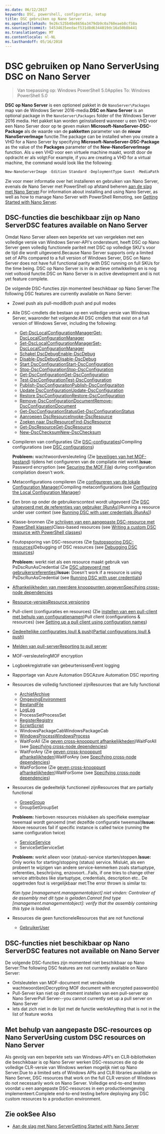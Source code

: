 ```yaml
---
ms.date: 06/12/2017
keywords: DSC, powershell, configuratie, setup
title: DSC gebruiken op Nano Server
ms.openlocfilehash: 9e26c525b48e8656a3479db9c0a760eaeb8cf58a
ms.sourcegitcommit: 54534635eedacf531d8d6344019dc16a50b8b441
ms.translationtype: MT
ms.contentlocale: nl-NL
ms.lasthandoff: 05/16/2018
---
```

# <a name="using-dsc-on-nano-server"></a><span data-ttu-id="f95a5-103">DSC gebruiken op Nano Server</span><span class="sxs-lookup"><span data-stu-id="f95a5-103">Using DSC on Nano Server</span></span>

> <span data-ttu-id="f95a5-104">Van toepassing op: Windows PowerShell 5.0</span><span class="sxs-lookup"><span data-stu-id="f95a5-104">Applies To: Windows PowerShell 5.0</span></span>

<span data-ttu-id="f95a5-105">**DSC op Nano Server** is een optioneel pakket in de `NanoServer\Packages` map van de Windows Server 2016-media.</span><span class="sxs-lookup"><span data-stu-id="f95a5-105">**DSC on Nano Server** is an optional package in the `NanoServer\Packages` folder of the Windows Server 2016 media.</span></span> <span data-ttu-id="f95a5-106">Het pakket kan worden geïnstalleerd wanneer u een VHD voor een Nano Server door op te geven maken **Microsoft-NanoServer-DSC-Package** als de waarde van de **pakketten** parameter van de **nieuw NanoServerImage**  functie.</span><span class="sxs-lookup"><span data-stu-id="f95a5-106">The package can be installed when you create a VHD for a Nano Server by specifying **Microsoft-NanoServer-DSC-Package** as the value of the **Packages** parameter of the **New-NanoServerImage** function.</span></span> <span data-ttu-id="f95a5-107">Als u een VHD voor een virtuele machine maakt, wordt door de opdracht er als volgt:</span><span class="sxs-lookup"><span data-stu-id="f95a5-107">For example, if you are creating a VHD for a virtual machine, the command would look like the following:</span></span>

```powershell
New-NanoServerImage -Edition Standard -DeploymentType Guest -MediaPath f:\ -BasePath .\Base -TargetPath .\Nano1\Nano.vhd -ComputerName Nano1 -Packages Microsoft-NanoServer-DSC-Package
```

<span data-ttu-id="f95a5-108">Zie voor meer informatie over het installeren en gebruiken van Nano Server, evenals de Nano Server met PowerShell op afstand beheren [aan de slag met Nano Server](https://technet.microsoft.com/library/mt126167.aspx).</span><span class="sxs-lookup"><span data-stu-id="f95a5-108">For information about installing and using Nano Server, as well as how to manage Nano Server with PowerShell Remoting, see [Getting Started with Nano Server](https://technet.microsoft.com/library/mt126167.aspx).</span></span>


## <a name="dsc-features-available-on-nano-server"></a><span data-ttu-id="f95a5-109">DSC-functies die beschikbaar zijn op Nano Server</span><span class="sxs-lookup"><span data-stu-id="f95a5-109">DSC features available on Nano Server</span></span>

 <span data-ttu-id="f95a5-110">Omdat Nano Server alleen een beperkte set van vergeleken met een volledige versie van Windows Server-API's ondersteunt, heeft DSC op Nano Server geen volledig functionele pariteit met DSC op volledige SKU's voor de tijd die wordt uitgevoerd.</span><span class="sxs-lookup"><span data-stu-id="f95a5-110">Because Nano Server supports only a limited set of APIs compared to a full version of Windows Server, DSC on Nano Server does not have full functional parity with DSC running on full SKUs for the time being.</span></span> <span data-ttu-id="f95a5-111">DSC op Nano Server is in de actieve ontwikkeling en is nog niet voltooid functie.</span><span class="sxs-lookup"><span data-stu-id="f95a5-111">DSC on Nano Server is in active development and is not yet feature complete.</span></span>

 <span data-ttu-id="f95a5-112">De volgende DSC-functies zijn momenteel beschikbaar op Nano Server:</span><span class="sxs-lookup"><span data-stu-id="f95a5-112">The following DSC features are currently available on Nano Server:</span></span>


* <span data-ttu-id="f95a5-113">Zowel push als pull-modi</span><span class="sxs-lookup"><span data-stu-id="f95a5-113">Both push and pull modes</span></span>

* <span data-ttu-id="f95a5-114">Alle DSC-cmdlets die bestaan op een volledige versie van Windows Server, waaronder het volgende:</span><span class="sxs-lookup"><span data-stu-id="f95a5-114">All DSC cmdlets that exist on a full version of Windows Server, including the following:</span></span>
  * [<span data-ttu-id="f95a5-115">Get-DscLocalConfigurationManager</span><span class="sxs-lookup"><span data-stu-id="f95a5-115">Get-DscLocalConfigurationManager</span></span>](https://technet.microsoft.com/library/dn407378.aspx)
  * [<span data-ttu-id="f95a5-116">Set-DscLocalConfigurationManager</span><span class="sxs-lookup"><span data-stu-id="f95a5-116">Set-DscLocalConfigurationManager</span></span>](https://technet.microsoft.com/library/dn521621.aspx)
  * [<span data-ttu-id="f95a5-117">Schakel DscDebug</span><span class="sxs-lookup"><span data-stu-id="f95a5-117">Enable-DscDebug</span></span>](https://technet.microsoft.com/en-us/library/mt517870.aspx)
  * [<span data-ttu-id="f95a5-118">Disable-DscDebug</span><span class="sxs-lookup"><span data-stu-id="f95a5-118">Disable-DscDebug</span></span>](https://technet.microsoft.com/en-us/library/mt517872.aspx)
  * [<span data-ttu-id="f95a5-119">Start DscConfiguration</span><span class="sxs-lookup"><span data-stu-id="f95a5-119">Start-DscConfiguration</span></span>](https://technet.microsoft.com/en-us/library/dn521623.aspx)
  * [<span data-ttu-id="f95a5-120">Stop-DscConfiguration</span><span class="sxs-lookup"><span data-stu-id="f95a5-120">Stop-DscConfiguration</span></span>](https://technet.microsoft.com/en-us/library/mt143542.aspx)
  * [<span data-ttu-id="f95a5-121">Get-DscConfiguration</span><span class="sxs-lookup"><span data-stu-id="f95a5-121">Get-DscConfiguration</span></span>](https://technet.microsoft.com/en-us/library/dn407379.aspx)
  * [<span data-ttu-id="f95a5-122">Test-DscConfiguration</span><span class="sxs-lookup"><span data-stu-id="f95a5-122">Test-DscConfiguration</span></span>](https://technet.microsoft.com/en-us/library/dn407382.aspx)
  * [<span data-ttu-id="f95a5-123">Publish-DscConfiguraiton</span><span class="sxs-lookup"><span data-stu-id="f95a5-123">Publish-DscConfiguraiton</span></span>](https://technet.microsoft.com/en-us/library/mt517875.aspx)
  * [<span data-ttu-id="f95a5-124">Update DscConfiguration</span><span class="sxs-lookup"><span data-stu-id="f95a5-124">Update-DscConfiguration</span></span>](https://technet.microsoft.com/en-us/library/mt143541.aspx)
  * [<span data-ttu-id="f95a5-125">Restore DscConfiguration</span><span class="sxs-lookup"><span data-stu-id="f95a5-125">Restore-DscConfiguration</span></span>](https://technet.microsoft.com/en-us/library/dn407383.aspx)
  * [<span data-ttu-id="f95a5-126">Remove-DscConfigurationDocument</span><span class="sxs-lookup"><span data-stu-id="f95a5-126">Remove-DscConfigurationDocument</span></span>](https://technet.microsoft.com/en-us/library/mt143544.aspx)
  * [<span data-ttu-id="f95a5-127">Get-DscConfigurationStatus</span><span class="sxs-lookup"><span data-stu-id="f95a5-127">Get-DscConfigurationStatus</span></span>](https://technet.microsoft.com/en-us/library/mt517868.aspx)
  * [<span data-ttu-id="f95a5-128">Aanroepen DscResource</span><span class="sxs-lookup"><span data-stu-id="f95a5-128">Invoke-DscResource</span></span>](https://technet.microsoft.com/en-us/library/mt517869.aspx)
  * [<span data-ttu-id="f95a5-129">Zoeken naar DscResource</span><span class="sxs-lookup"><span data-stu-id="f95a5-129">Find-DscResource</span></span>](https://technet.microsoft.com/en-us/library/mt517874.aspx)
  * [<span data-ttu-id="f95a5-130">Get-DscResource</span><span class="sxs-lookup"><span data-stu-id="f95a5-130">Get-DscResource</span></span>](https://technet.microsoft.com/en-us/library/dn521625.aspx)
  * [<span data-ttu-id="f95a5-131">New-DscChecksum</span><span class="sxs-lookup"><span data-stu-id="f95a5-131">New-DscChecksum</span></span>](https://technet.microsoft.com/en-us/library/dn521622.aspx)

* <span data-ttu-id="f95a5-132">Compileren van configuraties (Zie [DSC-configuraties](configurations.md))</span><span class="sxs-lookup"><span data-stu-id="f95a5-132">Compiling configurations (see [DSC configurations](configurations.md))</span></span>

  <span data-ttu-id="f95a5-133">**Probleem:** wachtwoordversleuteling (Zie [beveiligen van het MOF-bestand](securemof.md)) tijdens het configureren van de compilatie niet werkt.</span><span class="sxs-lookup"><span data-stu-id="f95a5-133">**Issue:** Password encryption (see [Securing the MOF File](securemof.md)) during configuration compilation doesn't work.</span></span>

* <span data-ttu-id="f95a5-134">Metaconfigurations compileren (Zie [configureren van de lokale Configuration Manager](metaConfig.md))</span><span class="sxs-lookup"><span data-stu-id="f95a5-134">Compiling metaconfigurations (see [Configuring the Local Configuration Manager](metaConfig.md))</span></span>

* <span data-ttu-id="f95a5-135">Een bron op onder de gebruikerscontext wordt uitgevoerd (Zie [DSC uitgevoerd met de referenties van gebruiker (RunAs)](runAsUser.md))</span><span class="sxs-lookup"><span data-stu-id="f95a5-135">Running a resource under user context (see [Running DSC with user credentials (RunAs)](runAsUser.md))</span></span>

* <span data-ttu-id="f95a5-136">Klasse-bronnen (Zie [schrijven van een aangepaste DSC-resource met PowerShell klassen](authoringResourceClass.md))</span><span class="sxs-lookup"><span data-stu-id="f95a5-136">Class-based resources (see [Writing a custom DSC resource with PowerShell classes](authoringResourceClass.md))</span></span>

* <span data-ttu-id="f95a5-137">Foutopsporing van DSC-resources (Zie [foutopsporing DSC-resources](debugresource.md))</span><span class="sxs-lookup"><span data-stu-id="f95a5-137">Debugging of DSC resources (see [Debugging DSC resources](debugresource.md))</span></span>

  <span data-ttu-id="f95a5-138">**Probleem:** werkt niet als een resource maakt gebruik van PsDscRunAsCredential (Zie [DSC uitgevoerd met gebruikersreferenties](runAsUser.md))</span><span class="sxs-lookup"><span data-stu-id="f95a5-138">**Issue:** Doesn't work if a resource is using PsDscRunAsCredential (see [Running DSC with user credentials](runAsUser.md))</span></span>

* [<span data-ttu-id="f95a5-139">Afhankelijkheden van meerdere knooppunten opgeven</span><span class="sxs-lookup"><span data-stu-id="f95a5-139">Specifying cross-node dependencies</span></span>](crossNodeDependencies.md)

* [<span data-ttu-id="f95a5-140">Resource-versies</span><span class="sxs-lookup"><span data-stu-id="f95a5-140">Resource versioning</span></span>](sxsResource.md)

* <span data-ttu-id="f95a5-141">Pull-client (configuraties en resources) (Zie [instellen van een pull-client met behulp van configuratienamen](pullClientConfigNames.md))</span><span class="sxs-lookup"><span data-stu-id="f95a5-141">Pull client (configurations & resources) (see [Setting up a pull client using configuration names](pullClientConfigNames.md))</span></span>

* [<span data-ttu-id="f95a5-142">Gedeeltelijke configuraties (pull & push)</span><span class="sxs-lookup"><span data-stu-id="f95a5-142">Partial configurations (pull & push)</span></span>](partialConfigs.md)

* [<span data-ttu-id="f95a5-143">Melden van pull-server</span><span class="sxs-lookup"><span data-stu-id="f95a5-143">Reporting to pull server</span></span>](reportServer.md)

* <span data-ttu-id="f95a5-144">MOF-versleuteling</span><span class="sxs-lookup"><span data-stu-id="f95a5-144">MOF encryption</span></span>

* <span data-ttu-id="f95a5-145">Logboekregistratie van gebeurtenissen</span><span class="sxs-lookup"><span data-stu-id="f95a5-145">Event logging</span></span>

* <span data-ttu-id="f95a5-146">Rapportage van Azure Automation DSC</span><span class="sxs-lookup"><span data-stu-id="f95a5-146">Azure Automation DSC reporting</span></span>

* <span data-ttu-id="f95a5-147">Resources die volledig functioneel zijn</span><span class="sxs-lookup"><span data-stu-id="f95a5-147">Resources that are fully functional</span></span>
  * [<span data-ttu-id="f95a5-148">Archief</span><span class="sxs-lookup"><span data-stu-id="f95a5-148">Archive</span></span>](archiveResource.md)
  * [<span data-ttu-id="f95a5-149">Omgeving</span><span class="sxs-lookup"><span data-stu-id="f95a5-149">Environment</span></span>](environmentResource.md)
  * [<span data-ttu-id="f95a5-150">Bestand</span><span class="sxs-lookup"><span data-stu-id="f95a5-150">File</span></span>](fileResource.md)
  * [<span data-ttu-id="f95a5-151">Log</span><span class="sxs-lookup"><span data-stu-id="f95a5-151">Log</span></span>](logResource.md)
  * <span data-ttu-id="f95a5-152">ProcessSet</span><span class="sxs-lookup"><span data-stu-id="f95a5-152">ProcessSet</span></span>
  * [<span data-ttu-id="f95a5-153">Register</span><span class="sxs-lookup"><span data-stu-id="f95a5-153">Registry</span></span>](registryResource.md)
  * [<span data-ttu-id="f95a5-154">Script</span><span class="sxs-lookup"><span data-stu-id="f95a5-154">Script</span></span>](scriptResource.md)
  * <span data-ttu-id="f95a5-155">WindowsPackageCab</span><span class="sxs-lookup"><span data-stu-id="f95a5-155">WindowsPackageCab</span></span>
  * [<span data-ttu-id="f95a5-156">WindowsProcess</span><span class="sxs-lookup"><span data-stu-id="f95a5-156">WindowsProcess</span></span>](windowsProcessResource.md)
  * <span data-ttu-id="f95a5-157">WaitForAll (Zie [geven cross-knooppunt afhankelijkheden](crossNodeDependencies.md))</span><span class="sxs-lookup"><span data-stu-id="f95a5-157">WaitForAll (see [Specifying cross-node dependencies](crossNodeDependencies.md))</span></span>
  * <span data-ttu-id="f95a5-158">WaitForAny (Zie [geven cross-knooppunt afhankelijkheden](crossNodeDependencies.md))</span><span class="sxs-lookup"><span data-stu-id="f95a5-158">WaitForAny (see [Specifying cross-node dependencies](crossNodeDependencies.md))</span></span>
  * <span data-ttu-id="f95a5-159">WaitForSome (Zie [geven cross-knooppunt afhankelijkheden](crossNodeDependencies.md))</span><span class="sxs-lookup"><span data-stu-id="f95a5-159">WaitForSome (see [Specifying cross-node dependencies](crossNodeDependencies.md))</span></span>

* <span data-ttu-id="f95a5-160">Resources die gedeeltelijk functioneel zijn</span><span class="sxs-lookup"><span data-stu-id="f95a5-160">Resources that are partially functional</span></span>
  * [<span data-ttu-id="f95a5-161">Groep</span><span class="sxs-lookup"><span data-stu-id="f95a5-161">Group</span></span>](groupResource.md)
  * <span data-ttu-id="f95a5-162">GroupSet</span><span class="sxs-lookup"><span data-stu-id="f95a5-162">GroupSet</span></span>

  <span data-ttu-id="f95a5-163">**Probleem:** hierboven resources mislukken als specifieke exemplaar tweemaal wordt genoemd (met dezelfde configuratie tweemaal)</span><span class="sxs-lookup"><span data-stu-id="f95a5-163">**Issue:** Above resources fail if specific instance is called twice (running the same configuration twice)</span></span>

  * [<span data-ttu-id="f95a5-164">Service</span><span class="sxs-lookup"><span data-stu-id="f95a5-164">Service</span></span>](serviceResource.md)
  * <span data-ttu-id="f95a5-165">ServiceSet</span><span class="sxs-lookup"><span data-stu-id="f95a5-165">ServiceSet</span></span>

  <span data-ttu-id="f95a5-166">**Probleem:** werkt alleen voor (status)-service starten/stoppen.</span><span class="sxs-lookup"><span data-stu-id="f95a5-166">**Issue:** Only works for starting/stopping (status) service.</span></span> <span data-ttu-id="f95a5-167">Mislukt, als een probeert te wijzigen van andere service-kenmerken zoals startuptype, referenties, beschrijving, enzovoort...</span><span class="sxs-lookup"><span data-stu-id="f95a5-167">Fails, if one tries to change other service attributes like startuptype, credentials, description etc..</span></span> <span data-ttu-id="f95a5-168">De opgetreden fout is vergelijkbaar met:</span><span class="sxs-lookup"><span data-stu-id="f95a5-168">The error thrown is similar to:</span></span>

  <span data-ttu-id="f95a5-169">*Kan type [management.managementobject] niet vinden: Controleer of de assembly met dit type is geladen.*</span><span class="sxs-lookup"><span data-stu-id="f95a5-169">*Cannot find type [management.managementobject]: verify that the assembly containing this type is loaded.*</span></span>

* <span data-ttu-id="f95a5-170">Resources die geen functionele</span><span class="sxs-lookup"><span data-stu-id="f95a5-170">Resources that are not functional</span></span>
  * [<span data-ttu-id="f95a5-171">Gebruiker</span><span class="sxs-lookup"><span data-stu-id="f95a5-171">User</span></span>](userResource.md)


## <a name="dsc-features-not-available-on-nano-server"></a><span data-ttu-id="f95a5-172">DSC-functies niet beschikbaar op Nano Server</span><span class="sxs-lookup"><span data-stu-id="f95a5-172">DSC features not available on Nano Server</span></span>

<span data-ttu-id="f95a5-173">De volgende DSC-functies zijn momenteel niet beschikbaar op Nano Server:</span><span class="sxs-lookup"><span data-stu-id="f95a5-173">The following DSC features are not currently available on Nano Server:</span></span>

* <span data-ttu-id="f95a5-174">Ontsleutelen van MOF-document met versleutelde wachtwoord(en)</span><span class="sxs-lookup"><span data-stu-id="f95a5-174">Decrypting MOF document with encrypted password(s)</span></span>
* <span data-ttu-id="f95a5-175">Pull-Server kan niet op dit moment instellen van een pull-server op Nano Server</span><span class="sxs-lookup"><span data-stu-id="f95a5-175">Pull Server--you cannot currently set up a pull server on Nano Server</span></span>
* <span data-ttu-id="f95a5-176">Iets dat zich niet in de lijst met de functie werkt</span><span class="sxs-lookup"><span data-stu-id="f95a5-176">Anything that is not in the list of feature works</span></span>

## <a name="using-custom-dsc-resources-on-nano-server"></a><span data-ttu-id="f95a5-177">Met behulp van aangepaste DSC-resources op Nano Server</span><span class="sxs-lookup"><span data-stu-id="f95a5-177">Using custom DSC resources on Nano Server</span></span>

<span data-ttu-id="f95a5-178">Als gevolg van een beperkte sets van Windows-API's en CLR-bibliotheken die beschikbaar is op Nano Server werken DSC-resources die op de volledige CLR-versie van Windows werken mogelijk niet op Nano Server.</span><span class="sxs-lookup"><span data-stu-id="f95a5-178">Due to a limited sets of Windows APIs and CLR libraries available on Nano Server, DSC resources that work on the full CLR version of Windows do not necessarily work on Nano Server.</span></span>
<span data-ttu-id="f95a5-179">Volledige end-to-end testen voordat u een aangepaste DSC-resources in een productieomgeving implementeert.</span><span class="sxs-lookup"><span data-stu-id="f95a5-179">Complete end-to-end testing before deploying any DSC custom resources to a production environment.</span></span>

## <a name="see-also"></a><span data-ttu-id="f95a5-180">Zie ook</span><span class="sxs-lookup"><span data-stu-id="f95a5-180">See Also</span></span>
- [<span data-ttu-id="f95a5-181">Aan de slag met Nano Server</span><span class="sxs-lookup"><span data-stu-id="f95a5-181">Getting Started with Nano Server</span></span>](https://technet.microsoft.com/library/mt126167.aspx)